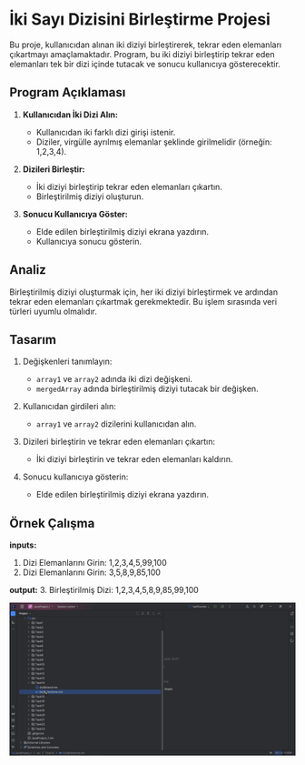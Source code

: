 # İki Sayı Dizisini Birleştirme Projesi

Bu proje, kullanıcıdan alınan iki diziyi birleştirerek, tekrar eden elemanları çıkartmayı amaçlamaktadır. Program, bu iki diziyi birleştirip tekrar eden elemanları tek bir dizi içinde tutacak ve sonucu kullanıcıya gösterecektir.

## Program Açıklaması

1. **Kullanıcıdan İki Dizi Alın:**
    - Kullanıcıdan iki farklı dizi girişi istenir.
    - Diziler, virgülle ayrılmış elemanlar şeklinde girilmelidir (örneğin: 1,2,3,4).

2. **Dizileri Birleştir:**
    - İki diziyi birleştirip tekrar eden elemanları çıkartın.
    - Birleştirilmiş diziyi oluşturun.

3. **Sonucu Kullanıcıya Göster:**
    - Elde edilen birleştirilmiş diziyi ekrana yazdırın.
    - Kullanıcıya sonucu gösterin.

## Analiz

Birleştirilmiş diziyi oluşturmak için, her iki diziyi birleştirmek ve ardından tekrar eden elemanları çıkartmak gerekmektedir. Bu işlem sırasında veri türleri uyumlu olmalıdır.

## Tasarım

1. Değişkenleri tanımlayın:
    - `array1` ve `array2` adında iki dizi değişkeni.
    - `mergedArray` adında birleştirilmiş diziyi tutacak bir değişken.

2. Kullanıcıdan girdileri alın:
    - `array1` ve `array2` dizilerini kullanıcıdan alın.

3. Dizileri birleştirin ve tekrar eden elemanları çıkartın:
    - İki diziyi birleştirin ve tekrar eden elemanları kaldırın.

4. Sonucu kullanıcıya gösterin:
    - Elde edilen birleştirilmiş diziyi ekrana yazdırın.

## Örnek Çalışma

**inputs:**
1. Dizi Elemanlarını Girin: 1,2,3,4,5,99,100
2. Dizi Elemanlarını Girin: 3,5,8,9,85,100 

**output:**
3. Birleştirilmiş Dizi: 1,2,3,4,5,8,9,85,99,100

![DiziBirlestirme.gif](DiziBirlestirme.gif)